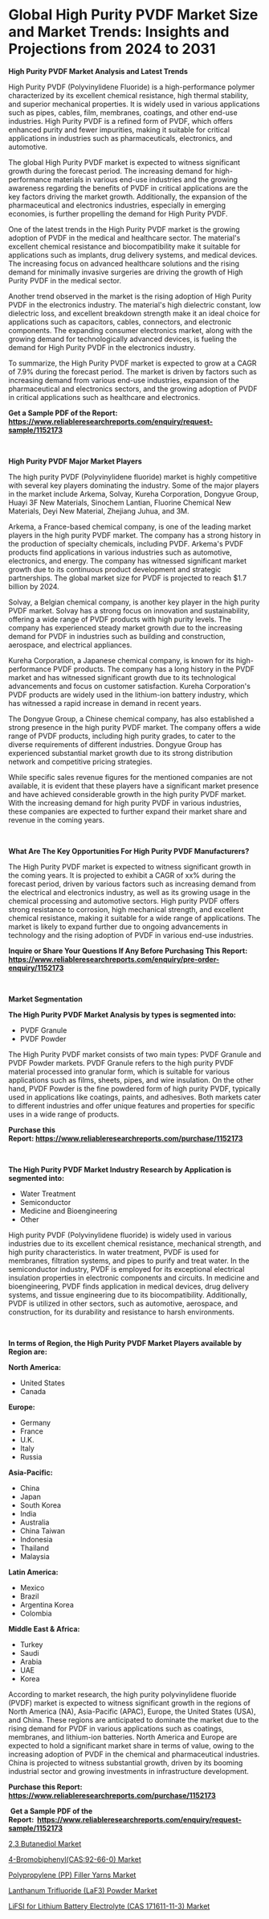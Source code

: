 <p><h1>Global High Purity PVDF Market Size and Market Trends: Insights and Projections from 2024 to 2031</h1></p><p><strong>High Purity PVDF Market Analysis and Latest Trends</strong></p>
<p><p>High Purity PVDF (Polyvinylidene Fluoride) is a high-performance polymer characterized by its excellent chemical resistance, high thermal stability, and superior mechanical properties. It is widely used in various applications such as pipes, cables, film, membranes, coatings, and other end-use industries. High Purity PVDF is a refined form of PVDF, which offers enhanced purity and fewer impurities, making it suitable for critical applications in industries such as pharmaceuticals, electronics, and automotive.</p><p>The global High Purity PVDF market is expected to witness significant growth during the forecast period. The increasing demand for high-performance materials in various end-use industries and the growing awareness regarding the benefits of PVDF in critical applications are the key factors driving the market growth. Additionally, the expansion of the pharmaceutical and electronics industries, especially in emerging economies, is further propelling the demand for High Purity PVDF.</p><p>One of the latest trends in the High Purity PVDF market is the growing adoption of PVDF in the medical and healthcare sector. The material's excellent chemical resistance and biocompatibility make it suitable for applications such as implants, drug delivery systems, and medical devices. The increasing focus on advanced healthcare solutions and the rising demand for minimally invasive surgeries are driving the growth of High Purity PVDF in the medical sector.</p><p>Another trend observed in the market is the rising adoption of High Purity PVDF in the electronics industry. The material's high dielectric constant, low dielectric loss, and excellent breakdown strength make it an ideal choice for applications such as capacitors, cables, connectors, and electronic components. The expanding consumer electronics market, along with the growing demand for technologically advanced devices, is fueling the demand for High Purity PVDF in the electronics industry.</p><p>To summarize, the High Purity PVDF market is expected to grow at a CAGR of 7.9% during the forecast period. The market is driven by factors such as increasing demand from various end-use industries, expansion of the pharmaceutical and electronics sectors, and the growing adoption of PVDF in critical applications such as healthcare and electronics.</p></p>
<p><strong>Get a Sample PDF of the Report:&nbsp; <a href="https://www.reliableresearchreports.com/enquiry/request-sample/1152173">https://www.reliableresearchreports.com/enquiry/request-sample/1152173</a></strong></p>
<p>&nbsp;</p>
<p><strong>High Purity PVDF Major Market Players</strong></p>
<p><p>The high purity PVDF (Polyvinylidene fluoride) market is highly competitive with several key players dominating the industry. Some of the major players in the market include Arkema, Solvay, Kureha Corporation, Dongyue Group, Huayi 3F New Materials, Sinochem Lantian, Fluorine Chemical New Materials, Deyi New Material, Zhejiang Juhua, and 3M.</p><p>Arkema, a France-based chemical company, is one of the leading market players in the high purity PVDF market. The company has a strong history in the production of specialty chemicals, including PVDF. Arkema's PVDF products find applications in various industries such as automotive, electronics, and energy. The company has witnessed significant market growth due to its continuous product development and strategic partnerships. The global market size for PVDF is projected to reach $1.7 billion by 2024.</p><p>Solvay, a Belgian chemical company, is another key player in the high purity PVDF market. Solvay has a strong focus on innovation and sustainability, offering a wide range of PVDF products with high purity levels. The company has experienced steady market growth due to the increasing demand for PVDF in industries such as building and construction, aerospace, and electrical appliances.</p><p>Kureha Corporation, a Japanese chemical company, is known for its high-performance PVDF products. The company has a long history in the PVDF market and has witnessed significant growth due to its technological advancements and focus on customer satisfaction. Kureha Corporation's PVDF products are widely used in the lithium-ion battery industry, which has witnessed a rapid increase in demand in recent years.</p><p>The Dongyue Group, a Chinese chemical company, has also established a strong presence in the high purity PVDF market. The company offers a wide range of PVDF products, including high purity grades, to cater to the diverse requirements of different industries. Dongyue Group has experienced substantial market growth due to its strong distribution network and competitive pricing strategies.</p><p>While specific sales revenue figures for the mentioned companies are not available, it is evident that these players have a significant market presence and have achieved considerable growth in the high purity PVDF market. With the increasing demand for high purity PVDF in various industries, these companies are expected to further expand their market share and revenue in the coming years.</p></p>
<p>&nbsp;</p>
<p><strong>What Are The Key Opportunities For High Purity PVDF Manufacturers?</strong></p>
<p><p>The High Purity PVDF market is expected to witness significant growth in the coming years. It is projected to exhibit a CAGR of xx% during the forecast period, driven by various factors such as increasing demand from the electrical and electronics industry, as well as its growing usage in the chemical processing and automotive sectors. High purity PVDF offers strong resistance to corrosion, high mechanical strength, and excellent chemical resistance, making it suitable for a wide range of applications. The market is likely to expand further due to ongoing advancements in technology and the rising adoption of PVDF in various end-use industries.</p></p>
<p><strong>Inquire or Share Your Questions If Any Before Purchasing This Report: <a href="https://www.reliableresearchreports.com/enquiry/pre-order-enquiry/1152173">https://www.reliableresearchreports.com/enquiry/pre-order-enquiry/1152173</a></strong></p>
<p>&nbsp;</p>
<p><strong>Market Segmentation</strong></p>
<p><strong>The High Purity PVDF Market Analysis by types is segmented into:</strong></p>
<p><ul><li>PVDF Granule</li><li>PVDF Powder</li></ul></p>
<p><p>The High Purity PVDF market consists of two main types: PVDF Granule and PVDF Powder markets. PVDF Granule refers to the high purity PVDF material processed into granular form, which is suitable for various applications such as films, sheets, pipes, and wire insulation. On the other hand, PVDF Powder is the fine powdered form of high purity PVDF, typically used in applications like coatings, paints, and adhesives. Both markets cater to different industries and offer unique features and properties for specific uses in a wide range of products.</p></p>
<p><strong>Purchase this Report:&nbsp;<a href="https://www.reliableresearchreports.com/purchase/1152173">https://www.reliableresearchreports.com/purchase/1152173</a></strong></p>
<p>&nbsp;</p>
<p><strong>The High Purity PVDF Market Industry Research by Application is segmented into:</strong></p>
<p><ul><li>Water Treatment</li><li>Semiconductor</li><li>Medicine and Bioengineering</li><li>Other</li></ul></p>
<p><p>High purity PVDF (Polyvinylidene fluoride) is widely used in various industries due to its excellent chemical resistance, mechanical strength, and high purity characteristics. In water treatment, PVDF is used for membranes, filtration systems, and pipes to purify and treat water. In the semiconductor industry, PVDF is employed for its exceptional electrical insulation properties in electronic components and circuits. In medicine and bioengineering, PVDF finds application in medical devices, drug delivery systems, and tissue engineering due to its biocompatibility. Additionally, PVDF is utilized in other sectors, such as automotive, aerospace, and construction, for its durability and resistance to harsh environments.</p></p>
<p>&nbsp;</p>
<p><strong>In terms of Region, the High Purity PVDF Market Players available by Region are:</strong></p>
<p>
    <p> <strong> North America: </strong>
        <ul>
            <li>United States</li>
            <li>Canada</li>
        </ul>
        </p> 
    <p> <strong> Europe: </strong>
        <ul>
            <li>Germany</li>
            <li>France</li>
            <li>U.K.</li>
            <li>Italy</li>
            <li>Russia</li>
        </ul>
        </p> 
    <p> <strong> Asia-Pacific: </strong>
        <ul>
            <li>China</li>
            <li>Japan</li>
            <li>South Korea</li>
            <li>India</li>
            <li>Australia</li>
            <li>China Taiwan</li>
            <li>Indonesia</li>
            <li>Thailand</li>
            <li>Malaysia</li>
        </ul>
        </p> 
    <p> <strong> Latin America: </strong>
        <ul>
            <li>Mexico</li>
            <li>Brazil</li>
            <li>Argentina Korea</li>
            <li>Colombia</li>
        </ul>
        </p> 
    <p> <strong> Middle East & Africa: </strong>
        <ul>
            <li>Turkey</li>
            <li>Saudi</li>
            <li>Arabia</li>
            <li>UAE</li>
            <li>Korea</li>
        </ul>
    </p>
    </p>
<p><p>According to market research, the high purity polyvinylidene fluoride (PVDF) market is expected to witness significant growth in the regions of North America (NA), Asia-Pacific (APAC), Europe, the United States (USA), and China. These regions are anticipated to dominate the market due to the rising demand for PVDF in various applications such as coatings, membranes, and lithium-ion batteries. North America and Europe are expected to hold a significant market share in terms of value, owing to the increasing adoption of PVDF in the chemical and pharmaceutical industries. China is projected to witness substantial growth, driven by its booming industrial sector and growing investments in infrastructure development.</p></p>
<p><strong>Purchase this Report: <a href="https://www.reliableresearchreports.com/purchase/1152173">https://www.reliableresearchreports.com/purchase/1152173</a></strong></p>
<p>&nbsp;<strong>Get a Sample PDF of the Report:&nbsp;&nbsp;<a href="https://www.reliableresearchreports.com/enquiry/request-sample/1152173">https://www.reliableresearchreports.com/enquiry/request-sample/1152173</a></strong></p>
<p><strong></strong></p>
<p><p><a href="https://github.com/grishafomin4852/Market-Research-Report-List-2/blob/main/23-butanediol-market.md">2,3 Butanediol Market</a></p><p><a href="https://github.com/ruslanpoljakovrd177/Market-Research-Report-List-2/blob/main/4-bromobiphenylcas92-66-0-market.md">4-Bromobiphenyl(CAS:92-66-0) Market</a></p><p><a href="https://github.com/gdfhhhj/Market-Research-Report-List-2/blob/main/polypropylene-pp-filler-yarns-market.md">Polypropylene (PP) Filler Yarns Market</a></p><p><a href="https://github.com/gulaimolin/Market-Research-Report-List-2/blob/main/lanthanum-trifluoride-laf3-powder-market.md">Lanthanum Trifluoride (LaF3) Powder Market</a></p><p><a href="https://github.com/luckyshygirl/Market-Research-Report-List-2/blob/main/lifsi-for-lithium-battery-electrolyte-cas-171611-11-3-market.md">LiFSI for Lithium Battery Electrolyte (CAS 171611-11-3) Market</a></p></p>